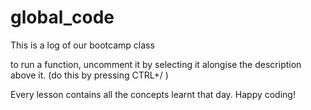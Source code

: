 # global_code
This is a log of our bootcamp class

to run a function, uncomment it by selecting it alongise the description above it.
(do this by pressing CTRL+/ )

Every lesson contains all the concepts learnt that day.
Happy coding!

